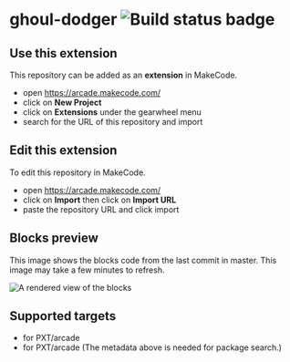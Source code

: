 # ghoul-dodger ![Build status badge](https://github.com/wes123857/ghoul-dodger/workflows/MakeCode/badge.svg)



## Use this extension

This repository can be added as an **extension** in MakeCode.

* open https://arcade.makecode.com/
* click on **New Project**
* click on **Extensions** under the gearwheel menu
* search for the URL of this repository and import

## Edit this extension

To edit this repository in MakeCode.

* open https://arcade.makecode.com/
* click on **Import** then click on **Import URL**
* paste the repository URL and click import

## Blocks preview

This image shows the blocks code from the last commit in master.
This image may take a few minutes to refresh.

![A rendered view of the blocks](https://github.com/wes123857/ghoul-dodger/raw/master/.makecode/blocks.png)

## Supported targets

* for PXT/arcade
* for PXT/arcade
(The metadata above is needed for package search.)


